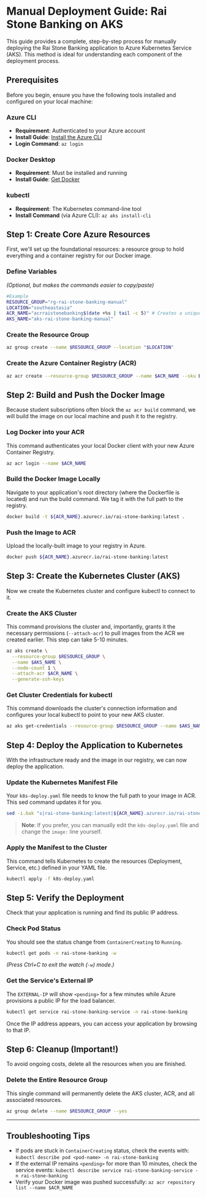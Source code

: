 # Manual Deployment Guide: Rai Stone Banking on AKS

This guide provides a complete, step-by-step process for manually deploying the Rai Stone Banking application to Azure Kubernetes Service (AKS). This method is ideal for understanding each component of the deployment process.

## Prerequisites

Before you begin, ensure you have the following tools installed and configured on your local machine:

### Azure CLI
- **Requirement**: Authenticated to your Azure account
- **Install Guide**: [Install the Azure CLI](https://docs.microsoft.com/en-us/cli/azure/install-azure-cli)
- **Login Command**: `az login`

### Docker Desktop
- **Requirement**: Must be installed and running
- **Install Guide**: [Get Docker](https://docs.docker.com/get-docker/)

### kubectl
- **Requirement**: The Kubernetes command-line tool
- **Install Command** (via Azure CLI): `az aks install-cli`

## Step 1: Create Core Azure Resources

First, we'll set up the foundational resources: a resource group to hold everything and a container registry for our Docker image.

### Define Variables
*(Optional, but makes the commands easier to copy/paste)*

```bash
#Example
RESOURCE_GROUP="rg-rai-stone-banking-manual"
LOCATION="southeastasia"
ACR_NAME="acrraistonebanking$(date +%s | tail -c 5)" # Creates a unique name
AKS_NAME="aks-rai-stone-banking-manual"
```

### Create the Resource Group
```bash
az group create --name $RESOURCE_GROUP --location "$LOCATION"
```

### Create the Azure Container Registry (ACR)
```bash
az acr create --resource-group $RESOURCE_GROUP --name $ACR_NAME --sku Basic
```

## Step 2: Build and Push the Docker Image

Because student subscriptions often block the `az acr build` command, we will build the image on our local machine and push it to the registry.

### Log Docker into your ACR
This command authenticates your local Docker client with your new Azure Container Registry.

```bash
az acr login --name $ACR_NAME
```

### Build the Docker Image Locally
Navigate to your application's root directory (where the Dockerfile is located) and run the build command. We tag it with the full path to the registry.

```bash
docker build -t ${ACR_NAME}.azurecr.io/rai-stone-banking:latest .
```

### Push the Image to ACR
Upload the locally-built image to your registry in Azure.

```bash
docker push ${ACR_NAME}.azurecr.io/rai-stone-banking:latest
```

## Step 3: Create the Kubernetes Cluster (AKS)

Now we create the Kubernetes cluster and configure kubectl to connect to it.

### Create the AKS Cluster
This command provisions the cluster and, importantly, grants it the necessary permissions (`--attach-acr`) to pull images from the ACR we created earlier. This step can take 5-10 minutes.

```bash
az aks create \
  --resource-group $RESOURCE_GROUP \
  --name $AKS_NAME \
  --node-count 1 \
  --attach-acr $ACR_NAME \
  --generate-ssh-keys
```

### Get Cluster Credentials for kubectl
This command downloads the cluster's connection information and configures your local kubectl to point to your new AKS cluster.

```bash
az aks get-credentials --resource-group $RESOURCE_GROUP --name $AKS_NAME
```

## Step 4: Deploy the Application to Kubernetes

With the infrastructure ready and the image in our registry, we can now deploy the application.

### Update the Kubernetes Manifest File
Your `k8s-deploy.yaml` file needs to know the full path to your image in ACR. This sed command updates it for you.

```bash
sed -i.bak "s|rai-stone-banking:latest|${ACR_NAME}.azurecr.io/rai-stone-banking:latest|g" k8s-deploy.yaml
```

> **Note**: If you prefer, you can manually edit the `k8s-deploy.yaml` file and change the `image:` line yourself.

### Apply the Manifest to the Cluster
This command tells Kubernetes to create the resources (Deployment, Service, etc.) defined in your YAML file.

```bash
kubectl apply -f k8s-deploy.yaml
```

## Step 5: Verify the Deployment

Check that your application is running and find its public IP address.

### Check Pod Status
You should see the status change from `ContainerCreating` to `Running`.

```bash
kubectl get pods -n rai-stone-banking -w
```

*(Press Ctrl+C to exit the watch (`-w`) mode.)*

### Get the Service's External IP
The `EXTERNAL-IP` will show `<pending>` for a few minutes while Azure provisions a public IP for the load balancer.

```bash
kubectl get service rai-stone-banking-service -n rai-stone-banking
```

Once the IP address appears, you can access your application by browsing to that IP.

## Step 6: Cleanup (Important!)

To avoid ongoing costs, delete all the resources when you are finished.

### Delete the Entire Resource Group
This single command will permanently delete the AKS cluster, ACR, and all associated resources.

```bash
az group delete --name $RESOURCE_GROUP --yes
```

---

## Troubleshooting Tips

- If pods are stuck in `ContainerCreating` status, check the events with: `kubectl describe pod <pod-name> -n rai-stone-banking`
- If the external IP remains `<pending>` for more than 10 minutes, check the service events: `kubectl describe service rai-stone-banking-service -n rai-stone-banking`
- Verify your Docker image was pushed successfully: `az acr repository list --name $ACR_NAME`

